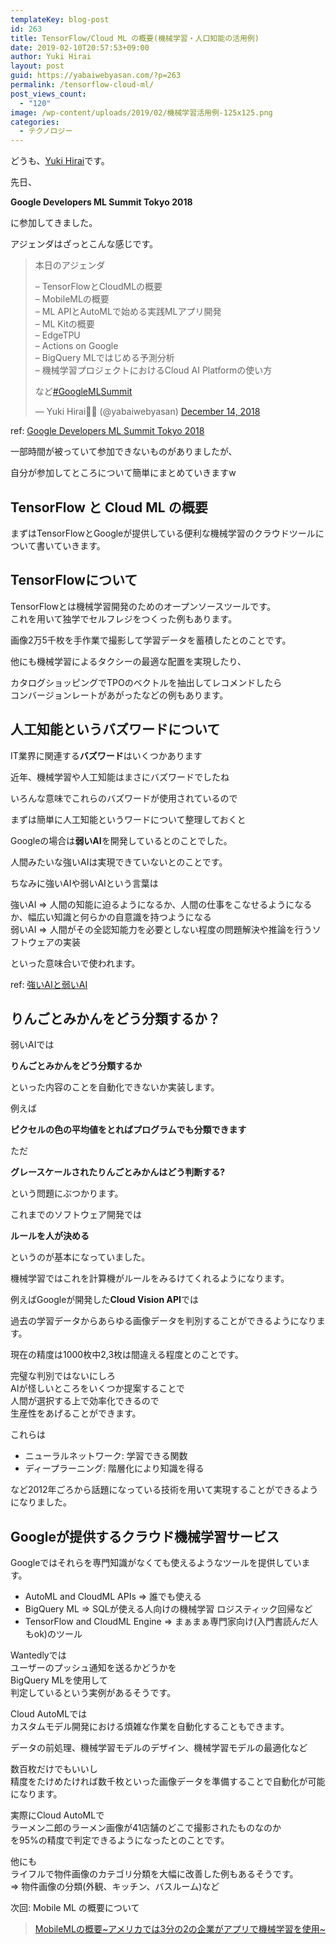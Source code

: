 ```yaml
---
templateKey: blog-post
id: 263
title: TensorFlow/Cloud ML の概要(機械学習・人口知能の活用例)
date: 2019-02-10T20:57:53+09:00
author: Yuki Hirai
layout: post
guid: https://yabaiwebyasan.com/?p=263
permalink: /tensorflow-cloud-ml/
post_views_count:
  - "120"
image: /wp-content/uploads/2019/02/機械学習活用例-125x125.png
categories:
  - テクノロジー
---
```

どうも、<a href="https://twitter.com/iamseninja" target="_blank" rel="nofollow noopener">Yuki Hirai</a>です。

先日、

<span class="sobig"><b>Google Developers ML Summit Tokyo 2018</b></span>

に参加してきました。

アジェンダはざっとこんな感じです。

<blockquote class="twitter-tweet" data-width="550" data-dnt="true">
  <p lang="ja" dir="ltr">
    本日のアジェンダ
  </p>
  
  <p>
    &#8211; TensorFlowとCloudMLの概要<br />&#8211; MobileMLの概要<br />&#8211; ML APIとAutoMLで始める実践MLアプリ開発<br />&#8211; ML Kitの概要<br />&#8211; EdgeTPU<br />&#8211; Actions on Google<br />&#8211; BigQuery MLではじめる予測分析<br />&#8211; 機械学習プロジェクトにおけるCloud AI Platformの使い方　
  </p>
  
  <p>
    など<a href="https://twitter.com/hashtag/GoogleMLSummit?src=hash&ref_src=twsrc%5Etfw">#GoogleMLSummit</a>
  </p>
  
  <p>
    &mdash; Yuki Hirai👨‍💻 (@yabaiwebyasan) <a href="https://twitter.com/iamseninja/status/1073398380942962688?ref_src=twsrc%5Etfw">December 14, 2018</a>
  </p>
</blockquote>



ref: <a href="https://events.withgoogle.com/google-developers-ml-summit-tokyo-2018/" target="_blank">Google Developers ML Summit Tokyo 2018</a>

一部時間が被っていて参加できないものがありましたが、

自分が参加してところについて簡単にまとめていきますw

## TensorFlow と Cloud ML の概要

まずはTensorFlowとGoogleが提供している便利な機械学習のクラウドツールについて書いていきます。

## TensorFlowについて

TensorFlowとは機械学習開発のためのオープンソースツールです。  
これを用いて独学でセルフレジをつくった例もあります。

<span class="embed-youtube" style="text-align:center; display: block;"></span>

画像2万5千枚を手作業で撮影して学習データを蓄積したとのことです。

他にも機械学習によるタクシーの最適な配置を実現したり、

カタログショッピングでTPOのベクトルを抽出してレコメンドしたら  
コンバージョンレートがあがったなどの例もあります。

## 人工知能というバズワードについて

IT業界に関連する**バズワード**はいくつかあります

近年、機械学習や人工知能はまさにバズワードでしたね

いろんな意味でこれらのバズワードが使用されているので

まずは簡単に人工知能というワードについて整理しておくと

Googleの場合は**弱いAI**を開発しているとのことでした。

人間みたいな強いAIは実現できていないとのことです。

ちなみに強いAIや弱いAIという言葉は

強いAI => 人間の知能に迫るようになるか、人間の仕事をこなせるようになるか、幅広い知識と何らかの自意識を持つようになる  
弱いAI => 人間がその全認知能力を必要としない程度の問題解決や推論を行うソフトウェアの実装

といった意味合いで使われます。

ref: <a href="https://ja.wikipedia.org/wiki/%E5%BC%B7%E3%81%84AI%E3%81%A8%E5%BC%B1%E3%81%84AI" target="_blank">強いAIと弱いAI</a>

## りんごとみかんをどう分類するか？

弱いAIでは

**りんごとみかんをどう分類するか**

といった内容のことを自動化できないか実装します。

例えば

**ピクセルの色の平均値をとればプログラムでも分類できます**

ただ

**グレースケールされたりんごとみかんはどう判断する?**

という問題にぶつかります。

これまでのソフトウェア開発では

**ルールを人が決める**

というのが基本になっていました。

機械学習ではこれを計算機がルールをみるけてくれるようになります。

例えばGoogleが開発した**Cloud Vision API**では

過去の学習データからあらゆる画像データを判別することができるようになります。

現在の精度は1000枚中2,3枚は間違える程度とのことです。

完璧な判別ではないにしろ  
AIが怪しいところをいくつか提案することで  
人間が選択する上で効率化できるので  
生産性をあげることができます。

これらは

  * ニューラルネットワーク: 学習できる関数
  * ディープラーニング: 階層化により知識を得る

など2012年ごろから話題になっている技術を用いて実現することができるようになりました。

## Googleが提供するクラウド機械学習サービス

Googleではそれらを専門知識がなくても使えるようなツールを提供しています。

  * AutoML and CloudML APIs => 誰でも使える
  * BigQuery ML => SQLが使える人向けの機械学習 ロジスティック回帰など
  * TensorFlow and CloudML Engine => まぁまぁ専門家向け(入門書読んだ人もok)のツール

Wantedlyでは  
ユーザーのプッシュ通知を送るかどうかを  
BigQuery MLを使用して  
判定しているという実例があるそうです。

Cloud AutoMLでは  
カスタムモデル開発における煩雑な作業を自動化することもできます。

データの前処理、機械学習モデルのデザイン、機械学習モデルの最適化など

数百枚だけでもいいし  
精度をたけめたければ数千枚といった画像データを準備することで自動化が可能になります。

実際にCloud AutoMLで  
ラーメン二郎のラーメン画像が41店舗のどこで撮影されたものなのか  
を95%の精度で判定できるようになったとのことです。

他にも  
ライフルで物件画像のカテゴリ分類を大幅に改善した例もあるそうです。  
=> 物件画像の分類(外観、キッチン、バスルーム)など

次回: Mobile ML の概要について

<blockquote class="wp-embedded-content" data-secret="AZYknStyTK">
  <p>
    <a href="https://yabaiwebyasan.com/mobile-ml/">MobileMLの概要~アメリカでは3分の2の企業がアプリで機械学習を使用~</a>
  </p>
</blockquote>
